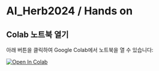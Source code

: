 # AI_Herb2024 / Hands on

## Colab 노트북 열기

아래 버튼을 클릭하여 Google Colab에서 노트북을 열 수 있습니다:

[![Open In Colab](https://colab.research.google.com/assets/colab-badge.svg)](https://colab.research.google.com/github/yunsb0107/AI_Herb2024/blob/main/%5BSOL%5DAI_Herb2024_ppf_bis.ipynb)

